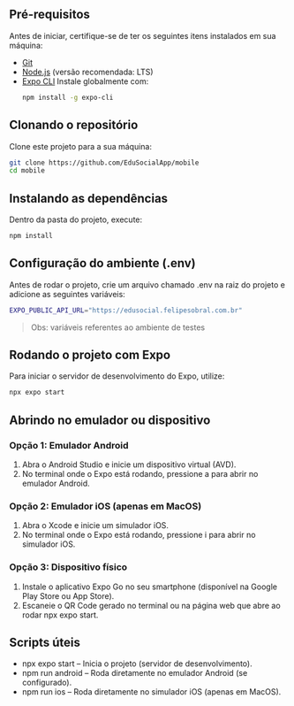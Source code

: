 ## Pré-requisitos

Antes de iniciar, certifique-se de ter os seguintes itens instalados em sua máquina:

-   [Git](https://git-scm.com/)
-   [Node.js](https://nodejs.org/) (versão recomendada: LTS)
-   [Expo CLI](https://docs.expo.dev/get-started/installation/)
    Instale globalmente com:
    ```bash
    npm install -g expo-cli
    ```

## Clonando o repositório

Clone este projeto para a sua máquina:

```bash
git clone https://github.com/EduSocialApp/mobile
cd mobile
```

## Instalando as dependências

Dentro da pasta do projeto, execute:

```bash
npm install
```

## Configuração do ambiente (.env)

Antes de rodar o projeto, crie um arquivo chamado .env na raiz do projeto e adicione as seguintes variáveis:

```bash
EXPO_PUBLIC_API_URL="https://edusocial.felipesobral.com.br"
```

> Obs: variáveis referentes ao ambiente de testes

## Rodando o projeto com Expo

Para iniciar o servidor de desenvolvimento do Expo, utilize:

```bash
npx expo start
```

## Abrindo no emulador ou dispositivo

### Opção 1: Emulador Android

1. Abra o Android Studio e inicie um dispositivo virtual (AVD).
2. No terminal onde o Expo está rodando, pressione a para abrir no emulador Android.

### Opção 2: Emulador iOS (apenas em MacOS)

1. Abra o Xcode e inicie um simulador iOS.
2. No terminal onde o Expo está rodando, pressione i para abrir no simulador iOS.

### Opção 3: Dispositivo físico

1. Instale o aplicativo Expo Go no seu smartphone (disponível na Google Play Store ou App Store).
2. Escaneie o QR Code gerado no terminal ou na página web que abre ao rodar npx expo start.

## Scripts úteis

-   npx expo start – Inicia o projeto (servidor de desenvolvimento).
-   npm run android – Roda diretamente no emulador Android (se configurado).
-   npm run ios – Roda diretamente no simulador iOS (apenas em MacOS).
